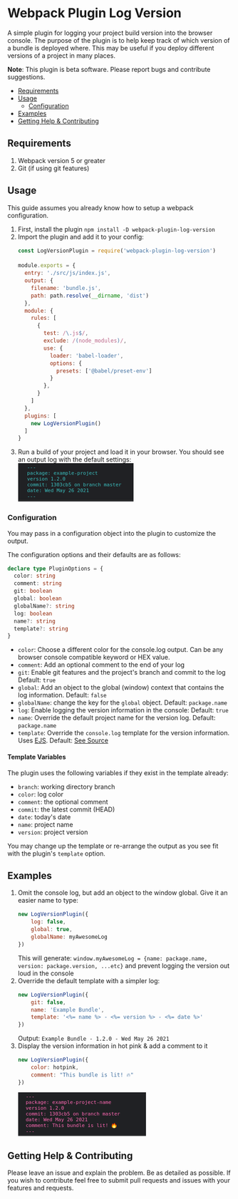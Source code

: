 # Webpack Plugin Log Version
A simple plugin for logging your project build version into the browser console. The purpose of the plugin is to help keep track of which version of a bundle is deployed where. This may be useful if you deploy different versions of a project in many places.

**Note**: This plugin is beta software. Please report bugs and contribute suggestions.

<!-- MarkdownTOC autolink="true" autoanchor="true" levels="1,2,3" -->

- [Requirements](#requirements)
- [Usage](#usage)
    - [Configuration](#configuration)
- [Examples](#examples)
- [Getting Help & Contributing](#getting-help--contributing)

<!-- /MarkdownTOC -->

<a id="requirements"></a>
## Requirements
1. Webpack version 5 or greater
2. Git (if using git features)

<a id="usage"></a>
## Usage
This guide assumes you already know how to setup a webpack configuration.

1. First, install the plugin `npm install -D webpack-plugin-log-version`
2. Import the plugin and add it to your config:
    ```javascript
    const LogVersionPlugin = require('webpack-plugin-log-version')

    module.exports = {
      entry: './src/js/index.js',
      output: {
        filename: 'bundle.js',
        path: path.resolve(__dirname, 'dist') 
      },
      module: {
        rules: [
          { 
            test: /\.js$/,
            exclude: /(node_modules)/,
            use: {
              loader: 'babel-loader',
              options: {
                presets: ['@babel/preset-env']
              }
            },
          }
        ]
      },
      plugins: [
        new LogVersionPlugin()
      ]
    }
    ```
3. Run a build of your project and load it in your browser. You should see an output log with the default settings:
    ![Example image of the plugin's default settings](./example.png)

<a id="configuration"></a>
### Configuration

You may pass in a configuration object into the plugin to customize the output.

The configuration options and their defaults are as follows:
```typescript
declare type PluginOptions = {
  color: string
  comment: string
  git: boolean
  global: boolean
  globalName?: string
  log: boolean
  name?: string
  template?: string
}
```
* `color`: Choose a different color for the console.log output. Can be any browser console compatible keyword or HEX value.
* `comment`: Add an optional comment to the end of your log
* `git`: Enable git features and the project's branch and commit to the log Default: `true`
*  `global`: Add an object to the global (window) context that contains the log information. Default: `false`
* `globalName`: change the key for the `global` object. Default: `package.name`
* `log`: Enable logging the version information in the console: Default: `true`
* `name`: Override the default project name for the version log. Default: `package.name`
* `template`: Override the `console.log` template for the version information. Uses [EJS](https://ejs.co/). Default: [See Source](./src/templates/default.ejs)

<a id="template-variables"></a>
#### Template Variables
The plugin uses the following variables if they exist in the template already:

* `branch`: working directory branch
* `color`: log color
* `comment`: the optional comment
* `commit`: the latest commit (HEAD)
* `date`: today's date
* `name`: project name
* `version`: project version

You may change up the template or re-arrange the output as you see fit with the plugin's `template` option.

<a id="examples"></a>
## Examples

1. Omit the console log, but add an object to the window global. Give it an easier name to type:
    ```javascript
    new LogVersionPlugin({
        log: false,
        global: true,
        globalName: myAwesomeLog
    })
    ```
    This will generate: `window.myAwesomeLog = {name: package.name, version: package.version, ...etc}` and prevent logging the version out loud in the console
2. Override the default template with a simpler log:
    ```javascript
    new LogVersionPlugin({
        git: false,
        name: 'Example Bundle',
        template: '<%= name %> - <%= version %> - <%= date %>'
    })
    ```
    Output: `Example Bundle - 1.2.0 - Wed May 26 2021`
3. Display the version information in hot pink & add a comment to it
    ```javascript
    new LogVersionPlugin({
        color: hotpink,
        comment: "This bundle is lit! 🔥"
    })
    ```
    ![This bundle is lit](./example_lit.png)

<a id="getting-help--contributing"></a>
## Getting Help & Contributing

Please leave an issue and explain the problem. Be as detailed as possible. If you wish to contribute feel free to submit pull requests and issues with your features and requests.